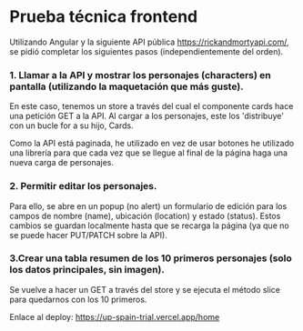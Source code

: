 # Prueba técnica frontend

Utilizando Angular y la siguiente API pública https://rickandmortyapi.com/, se pidió completar los siguientes pasos (independientemente del orden).

### 1. Llamar a la API y mostrar los personajes (characters) en pantalla (utilizando la maquetación que más guste).

En este caso, tenemos un store a través del cual el componente cards hace una petición GET a la API. Al cargar a los personajes, este los 'distribuye' con un bucle for a su hijo, Cards.

Como la API está paginada, he utilizado en vez de usar botones he utilizado una librería para que cada vez que se llegue al final de la página haga una nueva carga de personajes.

### 2. Permitir editar los personajes.

Para ello, se abre en un popup (no alert) un formulario de edición para los campos de nombre (name), ubicación (location) y estado (status). Estos cambios se guardan localmente hasta que se recarga la página (ya que no se puede hacer PUT/PATCH sobre la API).

### 3.Crear una tabla resumen de los 10 primeros personajes (solo los datos principales, sin imagen).

Se vuelve a hacer un GET a través del store y se ejecuta el método slice para quedarnos con los 10 primeros.

Enlace al deploy: https://up-spain-trial.vercel.app/home
